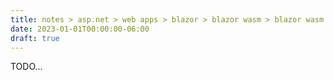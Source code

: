 ```yaml
---
title: notes > asp.net > web apps > blazor > blazor wasm > blazor wasm hosted
date: 2023-01-01T00:00:00-06:00
draft: true
---
```


TODO...
